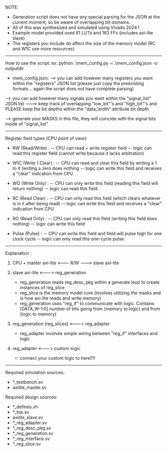 NOTE: 
- Generation script does not have any special parsing for the JSON at the current moment; so be aware of overlapping bit domains.
- All of this was synthesized and simulated using Vivado 2024.1
- Example model provided used 81 LUTs and 163 FFs (includes axi-lite slave)
- The registers you include do affect the size of the memory model (RC and W1C use more resources)

-------------------------------------------------

How to use the script:
ex: python .\mem_config.py -i .\mem_config.json -o outputdir

- mem_config.json:
--> you can add however many registers you want within the "registers" JSON list (please just copy the preexisting formats... again the script does not have complete parsing)

--> you can add however many signals you want within the "signal_list" JSON list
  ---> keep track of overlapping "low_bit"'s and "high_bit"'s and PLEASE keep the bit depths within the "data_width" attribute bit depth

--> generate your MASKS in this file, they will coincide with the signal bits inside of "signal_list"

-------------------------------------------------

Register field types (CPU point of view):

- RW (Read/Write) :
  -- CPU can read + write register field
  -- logic can read this register field (cannot write because it lacks arbitration)
  
- W1C (Write 1 Clear) :
  -- CPU can read and clear this field by writing a 1 to it (writing a zero does nothing
  -- logic can write this field and receives a "clear" indication from CPU
  
- WO (Write Only) :
  -- CPU can only write this field (reading this field will return nothing)
  -- logic can read this field
  
- RC (Read Clear) :
  -- CPU can only read this field (which clears whatever is in it after being read)
  -- logic can write this field and receives a "clear" indication from CPU
  
- RO (Read Only) :
  -- CPU can only read this field (writing this field does nothing)
  -- logic can write this field
  
- Pulse (Pulse) :
  -- CPU can write this field and field will pulse high for one clock cycle
  -- logic can only read this one-cycle pulse

-------------------------------------------------

Explanation :
1. CPU + master axi-lite <--- R/W ---> slave axi-lite

2. slave axi-lite <---> reg_generation
   - reg_generation reads reg_desc_pkg within a generate loop to create instances of reg_slice
   - reg_slice is the memory model core (involves utilizing the masks and is how axi-lite reads and write memory)
   - reg_generation uses "reg_if" to communicate with logic. Contains [DATA_W-1:0] number of bits going from (memory to logic) and from (logic to memory)

3. reg_generation (reg_slices) <---> reg_adapter
   - reg_adapter involves simple wiring between "reg_if" interfaces and logic

4. reg_adapter <---> custom logic
   - connect your custom logic to here!!!!

-------------------------------------------------

Required simulation sources:
- *_testbench.sv
- axilite_master.sv

Required design sources:
- *_defines.vh
- *_top.sv
- axilite_slave.sv
- *_reg_adapter.sv
- *_reg_desc_pkg.sv
- *_reg_generation.sv
- *_reg_interface.sv
- *_reg_slice.sv 
